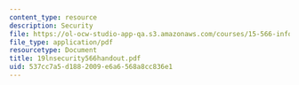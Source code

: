 ```yaml
---
content_type: resource
description: Security
file: https://ol-ocw-studio-app-qa.s3.amazonaws.com/courses/15-566-information-technology-as-an-integrating-force-in-manufacturing-spring-2003/537cc7a5d1882009e6a6568a8cc836e1_19lnsecurity566handout.pdf
file_type: application/pdf
resourcetype: Document
title: 19lnsecurity566handout.pdf
uid: 537cc7a5-d188-2009-e6a6-568a8cc836e1
---
```

